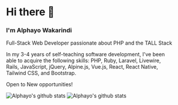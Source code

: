 # Hi there 👋
### I'm Alphayo Wakarindi

Full-Stack Web Developer passionate about PHP and the TALL Stack<br> 

In my 3-4 years of self-teaching software development, I've been <br> 
able to acquire the following skills: PHP, Ruby, Laravel, Livewire, <br> 
Rails, JavaScript, jQuery, Alpine.js, Vue.js, React, React Native, <br> 
Tailwind CSS, and Bootstrap.

 Open to New opportunities!


![Alphayo's github stats](https://github-readme-stats.vercel.app/api?username=alphayowakarindi&show_icons=true&theme=dark)
![Alphayo's github stats](https://github-readme-stats.vercel.app/api/top-langs/?username=alphayowakarindi&theme=dark&layout=compact)




















<!--
**alphayowakarindi/alphayowakarindi** is a ✨ _special_ ✨ repository because its `README.md` (this file) appears on your GitHub profile.




















Here are some ideas to get you started:

- 🔭 I’m currently working on ...
- 🌱 I’m currently learning ...
- 👯 I’m looking to collaborate on ...
- 🤔 I’m looking for help with ...
- 💬 Ask me about ...
- 📫 How to reach me: ...
- 😄 Pronouns: ...
- ⚡ Fun fact: ...
-->
